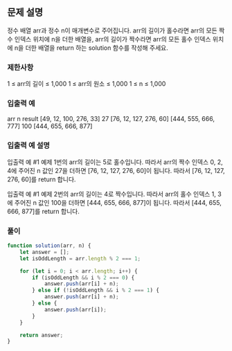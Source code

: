## 문제 설명

정수 배열 arr과 정수 n이 매개변수로 주어집니다. arr의 길이가 홀수라면 arr의 모든 짝수 인덱스 위치에 n을 더한 배열을, arr의 길이가 짝수라면 arr의 모든 홀수 인덱스 위치에 n을 더한 배열을 return 하는 solution 함수를 작성해 주세요.

### 제한사항

1 ≤ arr의 길이 ≤ 1,000
1 ≤ arr의 원소 ≤ 1,000
1 ≤ n ≤ 1,000

### 입출력 예

arr n result
[49, 12, 100, 276, 33] 27 [76, 12, 127, 276, 60]
[444, 555, 666, 777] 100 [444, 655, 666, 877]

### 입출력 예 설명

입출력 예 #1
예제 1번의 arr의 길이는 5로 홀수입니다. 따라서 arr의 짝수 인덱스 0, 2, 4에 주어진 n 값인 27을 더하면 [76, 12, 127, 276, 60]이 됩니다. 따라서 [76, 12, 127, 276, 60]를 return 합니다.

입출력 예 #1
예제 2번의 arr의 길이는 4로 짝수입니다. 따라서 arr의 홀수 인덱스 1, 3에 주어진 n 값인 100을 더하면 [444, 655, 666, 877]이 됩니다. 따라서 [444, 655, 666, 877]를 return 합니다.

### 풀이

```javaScript
function solution(arr, n) {
    let answer = [];
    let isOddLength = arr.length % 2 === 1;

    for (let i = 0; i < arr.length; i++) {
        if (isOddLength && i % 2 === 0) {
            answer.push(arr[i] + n);
        } else if (!isOddLength && i % 2 === 1) {
            answer.push(arr[i] + n);
        } else {
            answer.push(arr[i]);
        }
    }

    return answer;
}
```
